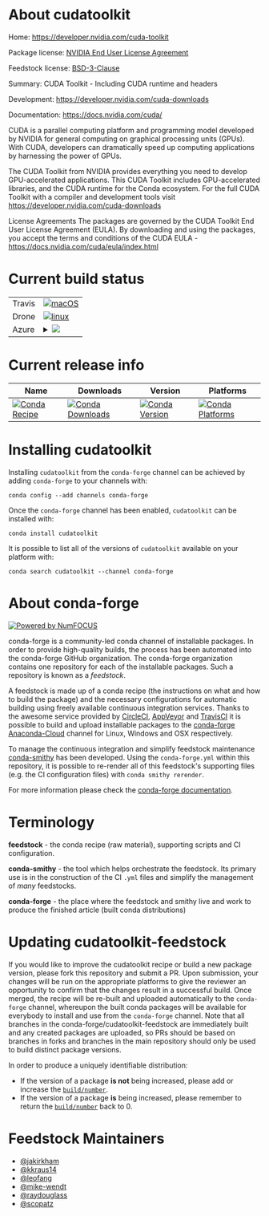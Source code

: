 About cudatoolkit
=================

Home: https://developer.nvidia.com/cuda-toolkit

Package license: [NVIDIA End User License Agreement](https://docs.nvidia.com/cuda/eula/index.html)

Feedstock license: [BSD-3-Clause](https://github.com/conda-forge/cudatoolkit-feedstock/blob/master/LICENSE.txt)

Summary: CUDA Toolkit - Including CUDA runtime and headers

Development: https://developer.nvidia.com/cuda-downloads

Documentation: https://docs.nvidia.com/cuda/

CUDA is a parallel computing platform and programming model developed by NVIDIA for general computing on graphical processing units (GPUs). With CUDA, developers can dramatically speed up computing applications by harnessing the power of GPUs.

The CUDA Toolkit from NVIDIA provides everything you need to develop GPU-accelerated applications. This CUDA Toolkit includes GPU-accelerated libraries, and the CUDA runtime for the Conda ecosystem. For the full CUDA Toolkit with a compiler and development tools visit https://developer.nvidia.com/cuda-downloads

License Agreements
The packages are governed by the CUDA Toolkit End User License Agreement (EULA). By downloading and using the packages, you accept the terms and conditions of the CUDA EULA - https://docs.nvidia.com/cuda/eula/index.html


Current build status
====================


<table><tr>
    <td>Travis</td>
    <td>
      <a href="https://travis-ci.com/conda-forge/cudatoolkit-feedstock">
        <img alt="macOS" src="https://img.shields.io/travis/com/conda-forge/cudatoolkit-feedstock/master.svg?label=macOS">
      </a>
    </td>
  </tr><tr>
    <td>Drone</td>
    <td>
      <a href="https://cloud.drone.io/conda-forge/cudatoolkit-feedstock">
        <img alt="linux" src="https://img.shields.io/drone/build/conda-forge/cudatoolkit-feedstock/master.svg?label=Linux">
      </a>
    </td>
  </tr>
    
  <tr>
    <td>Azure</td>
    <td>
      <details>
        <summary>
          <a href="https://dev.azure.com/conda-forge/feedstock-builds/_build/latest?definitionId=10936&branchName=master">
            <img src="https://dev.azure.com/conda-forge/feedstock-builds/_apis/build/status/cudatoolkit-feedstock?branchName=master">
          </a>
        </summary>
        <table>
          <thead><tr><th>Variant</th><th>Status</th></tr></thead>
          <tbody><tr>
              <td>linux_64</td>
              <td>
                <a href="https://dev.azure.com/conda-forge/feedstock-builds/_build/latest?definitionId=10936&branchName=master">
                  <img src="https://dev.azure.com/conda-forge/feedstock-builds/_apis/build/status/cudatoolkit-feedstock?branchName=master&jobName=linux&configuration=linux_64_" alt="variant">
                </a>
              </td>
            </tr><tr>
              <td>linux_aarch64</td>
              <td>
                <a href="https://dev.azure.com/conda-forge/feedstock-builds/_build/latest?definitionId=10936&branchName=master">
                  <img src="https://dev.azure.com/conda-forge/feedstock-builds/_apis/build/status/cudatoolkit-feedstock?branchName=master&jobName=linux&configuration=linux_aarch64_" alt="variant">
                </a>
              </td>
            </tr><tr>
              <td>linux_ppc64le</td>
              <td>
                <a href="https://dev.azure.com/conda-forge/feedstock-builds/_build/latest?definitionId=10936&branchName=master">
                  <img src="https://dev.azure.com/conda-forge/feedstock-builds/_apis/build/status/cudatoolkit-feedstock?branchName=master&jobName=linux&configuration=linux_ppc64le_" alt="variant">
                </a>
              </td>
            </tr><tr>
              <td>win_64</td>
              <td>
                <a href="https://dev.azure.com/conda-forge/feedstock-builds/_build/latest?definitionId=10936&branchName=master">
                  <img src="https://dev.azure.com/conda-forge/feedstock-builds/_apis/build/status/cudatoolkit-feedstock?branchName=master&jobName=win&configuration=win_64_" alt="variant">
                </a>
              </td>
            </tr>
          </tbody>
        </table>
      </details>
    </td>
  </tr>
</table>

Current release info
====================

| Name | Downloads | Version | Platforms |
| --- | --- | --- | --- |
| [![Conda Recipe](https://img.shields.io/badge/recipe-cudatoolkit-green.svg)](https://anaconda.org/conda-forge/cudatoolkit) | [![Conda Downloads](https://img.shields.io/conda/dn/conda-forge/cudatoolkit.svg)](https://anaconda.org/conda-forge/cudatoolkit) | [![Conda Version](https://img.shields.io/conda/vn/conda-forge/cudatoolkit.svg)](https://anaconda.org/conda-forge/cudatoolkit) | [![Conda Platforms](https://img.shields.io/conda/pn/conda-forge/cudatoolkit.svg)](https://anaconda.org/conda-forge/cudatoolkit) |

Installing cudatoolkit
======================

Installing `cudatoolkit` from the `conda-forge` channel can be achieved by adding `conda-forge` to your channels with:

```
conda config --add channels conda-forge
```

Once the `conda-forge` channel has been enabled, `cudatoolkit` can be installed with:

```
conda install cudatoolkit
```

It is possible to list all of the versions of `cudatoolkit` available on your platform with:

```
conda search cudatoolkit --channel conda-forge
```


About conda-forge
=================

[![Powered by NumFOCUS](https://img.shields.io/badge/powered%20by-NumFOCUS-orange.svg?style=flat&colorA=E1523D&colorB=007D8A)](http://numfocus.org)

conda-forge is a community-led conda channel of installable packages.
In order to provide high-quality builds, the process has been automated into the
conda-forge GitHub organization. The conda-forge organization contains one repository
for each of the installable packages. Such a repository is known as a *feedstock*.

A feedstock is made up of a conda recipe (the instructions on what and how to build
the package) and the necessary configurations for automatic building using freely
available continuous integration services. Thanks to the awesome service provided by
[CircleCI](https://circleci.com/), [AppVeyor](https://www.appveyor.com/)
and [TravisCI](https://travis-ci.com/) it is possible to build and upload installable
packages to the [conda-forge](https://anaconda.org/conda-forge)
[Anaconda-Cloud](https://anaconda.org/) channel for Linux, Windows and OSX respectively.

To manage the continuous integration and simplify feedstock maintenance
[conda-smithy](https://github.com/conda-forge/conda-smithy) has been developed.
Using the ``conda-forge.yml`` within this repository, it is possible to re-render all of
this feedstock's supporting files (e.g. the CI configuration files) with ``conda smithy rerender``.

For more information please check the [conda-forge documentation](https://conda-forge.org/docs/).

Terminology
===========

**feedstock** - the conda recipe (raw material), supporting scripts and CI configuration.

**conda-smithy** - the tool which helps orchestrate the feedstock.
                   Its primary use is in the construction of the CI ``.yml`` files
                   and simplify the management of *many* feedstocks.

**conda-forge** - the place where the feedstock and smithy live and work to
                  produce the finished article (built conda distributions)


Updating cudatoolkit-feedstock
==============================

If you would like to improve the cudatoolkit recipe or build a new
package version, please fork this repository and submit a PR. Upon submission,
your changes will be run on the appropriate platforms to give the reviewer an
opportunity to confirm that the changes result in a successful build. Once
merged, the recipe will be re-built and uploaded automatically to the
`conda-forge` channel, whereupon the built conda packages will be available for
everybody to install and use from the `conda-forge` channel.
Note that all branches in the conda-forge/cudatoolkit-feedstock are
immediately built and any created packages are uploaded, so PRs should be based
on branches in forks and branches in the main repository should only be used to
build distinct package versions.

In order to produce a uniquely identifiable distribution:
 * If the version of a package **is not** being increased, please add or increase
   the [``build/number``](https://conda.io/docs/user-guide/tasks/build-packages/define-metadata.html#build-number-and-string).
 * If the version of a package **is** being increased, please remember to return
   the [``build/number``](https://conda.io/docs/user-guide/tasks/build-packages/define-metadata.html#build-number-and-string)
   back to 0.

Feedstock Maintainers
=====================

* [@jakirkham](https://github.com/jakirkham/)
* [@kkraus14](https://github.com/kkraus14/)
* [@leofang](https://github.com/leofang/)
* [@mike-wendt](https://github.com/mike-wendt/)
* [@raydouglass](https://github.com/raydouglass/)
* [@scopatz](https://github.com/scopatz/)

